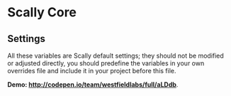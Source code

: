 ﻿# Scally Core

## Settings

All these variables are Scally default settings; they should not be modified or adjusted directly,
you should predefine the variables in your own overrides file and include it in your project before
this file.

**Demo: <http://codepen.io/team/westfieldlabs/full/aLDdb>**.